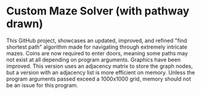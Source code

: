 # Custom Maze Solver (with pathway drawn)
This GitHub project, showcases an updated, improved, and refined "find shortest path" algorithm made for navigating through extremely intricate mazes. Coins are now required to enter doors, meaning some paths may not exist at all depending on program arguments.
Graphics have been improved. This version uses an adjacency matrix to store the graph nodes, but a version with an adjacency list is more efficient on memory. Unless the program arguments passed exceed a 1000x1000 grid, memory should not be an issue for this program.
